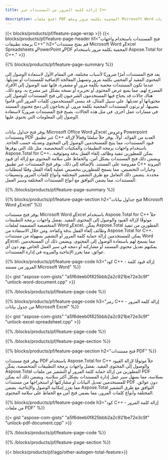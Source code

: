 ```yaml
---
title: إزالة كلمة المرور من المستندات عبر C++ 

description: افتح ملفات PDF المحمية بكلمة مرور وملف Microsoft Word وجداول بيانات Excel وملفات العروض التقديمية لـ PowerPoint عبر تطبيق C++ الخاص بك.
---
```


{{< blocks/products/pf/feature-page-wrap >}}
{{< blocks/products/pf/feature-page-header h1="فتح المستندات باستخدام واجهات برمجة تطبيقات C++" h2="قم بفتح مستندات Microsoft Word وExcel Spreadsheets وPowerPoint وPDF المحمية بكلمة مرور باستخدام Aspose.Total for C++." >}}

{{% blocks/products/pf/feature-page-summary %}}

يعد فتح المستندات أمرًا ضروريًا لأسباب مختلفة، في المقام الأول لاستعادة الوصول إلى المحتوى المقيد أو المحمي بكلمة مرور وتسهيل المعالجة الإضافية للمستندات أو تعديلها. عندما تكون المستندات محمية بكلمة مرور أو مشفرة، فإنها تقيد الوصول إلى الأفراد المصرح لهم، مما يمنع عرض المحتوى أو تحريره أو نسخه بشكل غير مصرح به. ومع ذلك، هناك حالات قد يحتاج فيها المستخدمون الشرعيون إلى فتح المستندات للوصول إلى محتوياتها أو تعديلها. على سبيل المثال، قد ينسى المستخدمون كلمات المرور التي قاموا بتعيينها، أو يرثون المستندات المحمية بكلمة مرور، أو يحتاجون إلى دمج محتوى المستند في مسارات عمل أخرى. في مثل هذه الحالات، يصبح فتح المستندات ضروريًا لاستعادة الوصول إلى المعلومات التي تحتوي عليها.<br /><br />

يوفر فتح جداول بيانات Microsoft Office Word وExcel وعروض Powerpoint ومستندات PDF عبر تطبيق C++ العديد من الفوائد. أولاً، يوفر حلاً سلسًا وفعالاً لإزالة قيود المستندات، مما يتيح للمستخدمين الوصول إلى المحتوى وتعديله حسب الحاجة. باستخدام واجهات برمجة التطبيقات والمكتبات المتخصصة، مثل تلك التي يوفرها Aspose.Total for C++، يمكن للمطورين تنفيذ وظائف إلغاء القفل بدقة وموثوقية. ويضمن ذلك فتح المستندات بشكل آمن، والحفاظ على سلامة المحتوى مع إزالة أي قيود مفروضة على المستند. بالإضافة إلى ذلك، يوفر فتح المستندات عبر تطبيق C++ المرونة وخيارات التخصيص، مما يسمح للمطورين بتخصيص عملية إلغاء القفل وفقًا لمتطلبات محددة. يتضمن ذلك التعامل مع طرق التشفير المختلفة وأنواع كلمات المرور وتنسيقات المستندات، مما يضمن التوافق مع أنواع المستندات المختلفة وسير العمل. 

{{% /blocks/products/pf/feature-page-summary  %}}

{{% blocks/products/pf/feature-page-section  h2="فتح جداول بيانات Microsoft Word وExcel" %}}

يوفر فتح مستندات Microsoft Word وExcel باستخدام Aspose.Total for C++ حلاً موثوقًا لإزالة القيود والوصول إلى المحتوى المقيد. بفضل واجهات برمجة التطبيقات المتخصصة المصممة لملفات Word وExcel، يمكّن Aspose.Total المطورين من تنفيذ وظائف إلغاء القفل بدقة وكفاءة. ومن خلال الاستفادة من Aspose.Total for C++، يمكن للمستخدمين إزالة حماية كلمة المرور أو التشفير بسهولة من مستندات Word وExcel، مما يسمح لهم باستعادة الوصول إلى المحتوى. ويضمن ذلك أن المستخدمين يمكنهم تعديل محتوى المستند أو مشاركته أو دمجه في سير العمل الخاص بهم دون أي عوائق، مما يعزز الإنتاجية والمرونة في إدارة المستندات.

{{% blocks/products/pf/feature-page-code h3="كود C++ - إزالة قيود كلمة المرور من مستند Microsoft Word" %}}

{{< gist "aspose-com-gists" "a5f6deeb0f825bbb2a2c921be72e3c9f" "unlock-word-document.cpp" >}}

{{% /blocks/products/pf/feature-page-code  %}}

{{% blocks/products/pf/feature-page-code h3="رمز C++ - إزالة كلمة المرور من جدول بيانات Microsoft Excel" %}}

{{< gist "aspose-com-gists" "a5f6deeb0f825bbb2a2c921be72e3c9f" "unlock-excel-spreadsheet.cpp" >}}

{{% /blocks/products/pf/feature-page-code  %}}

{{% /blocks/products/pf/feature-page-section %}}

{{% blocks/products/pf/feature-page-section  h2="فتح مستندات PDF" %}}

يوفر فتح مستندات PDF باستخدام Aspose.Total for C++ حلاً موثوقًا لإزالة القيود والوصول إلى المحتوى المقيد. بفضل واجهات برمجة التطبيقات المتخصصة، يمكّن Aspose.Total المطورين من إزالة حماية كلمة المرور أو التشفير من ملفات PDF بسلاسة، مما يسهل سير عمل إدارة المستندات بشكل أكثر سلاسة. ويضمن ذلك أنه يمكن للمستخدمين تعديل البيانات أو مشاركتها أو استخراجها من مستندات PDF دون عوائق، مما يعزز إمكانية الوصول والإنتاجية. يضمن Aspose.Total التوافق مع طرق التشفير المختلفة وأنواع كلمات المرور، مما يضمن فتح آمن مع الحفاظ على سلامة المحتوى.

{{% blocks/products/pf/feature-page-code h3="كود C++ - إزالة كلمة المرور من ملفات PDF" %}}

{{< gist "aspose-com-gists" "a5f6deeb0f825bbb2a2c921be72e3c9f" "unlock-pdf-document.cpp" >}}

{{% /blocks/products/pf/feature-page-code  %}}

{{% /blocks/products/pf/feature-page-section %}}

{{< blocks/products/pf/agp/other-autogen-total-feature>}}